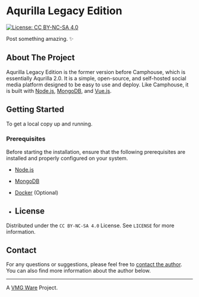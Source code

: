 # Aqurilla Legacy Edition

[![License: CC BY-NC-SA 4.0][license-shield]][license-url]

Post something amazing. ✨

## About The Project

Aqurilla Legacy Edition is the former version before Camphouse, which is essentially Aqurilla 2.0. It is a simple, open-source, and self-hosted social media platform designed to be easy to use and deploy. Like Camphouse, it is built with [Node.js](https://nodejs.org/en/), [MongoDB](https://www.mongodb.com/), and [Vue.js](https://vuejs.org/).

## Getting Started

To get a local copy up and running.

### Prerequisites

Before starting the installation, ensure that the following prerequisites are installed and properly configured on your system.

- [Node.js](https://nodejs.org/en/)
- [MongoDB](https://www.mongodb.com/)
- [Docker](https://www.docker.com/) (Optional)

- ## License

Distributed under the `CC BY-NC-SA 4.0` License. See `LICENSE` for more information.

## Contact

For any questions or suggestions, please feel free to [contact the author](mailto:developers@vmgware.dev). You can also find more information about the author below.

---

A [VMG Ware](https://github.com/VMGWARE) Project.

[license-shield]: https://img.shields.io/badge/License-CC_BY--NC--SA_4.0-lightgrey.svg
[license-url]: https://creativecommons.org/licenses/by-nc-sa/4.0/
